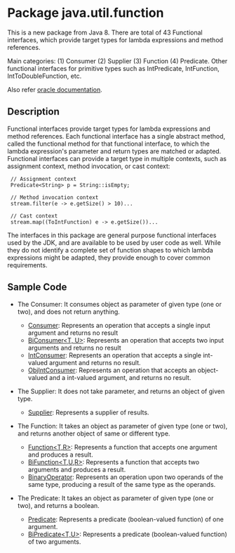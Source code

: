 # Package java.util.function

This is a new package from Java 8. There are total of 43 Functional interfaces, which provide target types for lambda expressions and method references. 

Main categories: (1) Consumer (2) Supplier (3) Function (4) Predicate. Other functional interfaces for primitive types such as IntPredicate, IntFunction, IntToDoubleFunction, etc.  

Also refer [oracle documentation](https://docs.oracle.com/javase/8/docs/api/java/util/function/package-summary.html).

## Description

Functional interfaces provide target types for lambda expressions and method references. Each functional interface has a single abstract method, called the functional method for that functional interface, to which the lambda expression's parameter and return types are matched or adapted. Functional interfaces can provide a target type in multiple contexts, such as assignment context, method invocation, or cast context:

     // Assignment context
     Predicate<String> p = String::isEmpty;

     // Method invocation context
     stream.filter(e -> e.getSize() > 10)...

     // Cast context
     stream.map((ToIntFunction) e -> e.getSize())...
 
The interfaces in this package are general purpose functional interfaces used by the JDK, and are available to be used by user code as well. While they do not identify a complete set of function shapes to which lambda expressions might be adapted, they provide enough to cover common requirements.

## Sample Code

* The Consumer: It consumes object as parameter of given type (one or two), and does not return anything.
	- [Consumer<T>](https://github.com/tirthalpatel/Learning-Java/blob/master/Java8/src/com/tirthal/learning/libfeatures/java/util/function/consumers/Ex_ConsumerDemo.java): Represents an operation that accepts a single input argument and returns no result
	- [BiConsumer<T, U>](https://github.com/tirthalpatel/Learning-Java/blob/master/Java8/src/com/tirthal/learning/libfeatures/java/util/function/consumers/Ex_BiConsumerDemo.java): Represents an operation that accepts two input arguments and returns no result
	- [IntConsumer](https://github.com/tirthalpatel/Learning-Java/blob/master/Java8/src/com/tirthal/learning/libfeatures/java/util/function/consumers/Ex_IntConsumerDemo.java): Represents an operation that accepts a single int-valued argument and returns no result.
	- [ObjIntConsumer<T>](https://github.com/tirthalpatel/Learning-Java/blob/master/Java8/src/com/tirthal/learning/libfeatures/java/util/function/consumers/Ex_ObjIntConsumerDemo.java): Represents an operation that accepts an object-valued and a int-valued argument, and returns no result.
	
* The Supplier: It does not take parameter, and returns an object of given type.
	- [Supplier<T>](https://github.com/tirthalpatel/Learning-Java/blob/master/Java8/src/com/tirthal/learning/libfeatures/java/util/function/suppliers/Ex_SupplierDemo.java): Represents a supplier of results.	

* The Function: It takes an object as parameter of given type (one or two), and returns another object of same or different type.
	- [Function<T,R>](https://github.com/tirthalpatel/Learning-Java/blob/master/Java8/src/com/tirthal/learning/libfeatures/java/util/function/functions/Ex_FunctionDemo.java): Represents a function that accepts one argument and produces a result.
	- [BiFunction<T,U,R>](https://github.com/tirthalpatel/Learning-Java/blob/master/Java8/src/com/tirthal/learning/libfeatures/java/util/function/functions/Ex_BiFunctionDemo.java): Represents a function that accepts two arguments and produces a result.
	- [BinaryOperator<T>](https://github.com/tirthalpatel/Learning-Java/blob/master/Java8/src/com/tirthal/learning/libfeatures/java/util/function/functions/Ex_BinaryOperatorDemo.java): Represents an operation upon two operands of the same type, producing a result of the same type as the operands.
	
* The Predicate: It takes an object as parameter of given type (one or two), and returns a boolean.
	- [Predicate<T>](https://github.com/tirthalpatel/Learning-Java/blob/master/Java8/src/com/tirthal/learning/libfeatures/java/util/function/predicates/Ex_PredicateDemo.java): Represents a predicate (boolean-valued function) of one argument.
	- [BiPredicate<T,U>](https://github.com/tirthalpatel/Learning-Java/blob/master/Java8/src/com/tirthal/learning/libfeatures/java/util/function/predicates/Ex_BiPredicateDemo.java): Represents a predicate (boolean-valued function) of two arguments.

